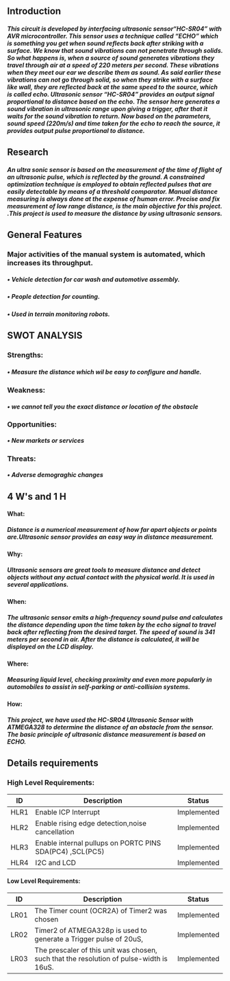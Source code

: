 ## Introduction

#####  This circuit is developed by interfacing ultrasonic sensor“HC-SR04” with AVR microcontroller. This sensor uses a technique called “ECHO” which is something you get when sound reflects back after striking with a surface. We know that sound vibrations can not penetrate through solids. So what happens is, when a source of sound generates vibrations they travel through air at a speed of 220 meters per second. These vibrations when they meet our ear we describe them as sound. As said earlier these vibrations can not go through solid, so when they strike with a surface like wall, they are reflected back at the same speed to the source, which is called echo. Ultrasonic sensor “HC-SR04” provides an output signal proportional to distance based on the echo. The sensor here generates a sound vibration in ultrasonic range upon giving a trigger, after that it waits for the sound vibration to return. Now based on the parameters, sound speed (220m/s) and time taken for the echo to reach the source, it provides output pulse proportional to distance.

## Research
 
##### An ultra sonic sensor is based on the measurement of the time of flight of an ultrasonic pulse, which is reflected by the ground. A constrained optimization technique is employed to obtain reflected pulses that are easily detectable by means of a threshold comparator. Manual distance measuring is always done at the expense of human error. Precise and fix measurement of low range distance, is the main objective for this project. .This project is used to measure the distance by using ultrasonic sensors.
 
## General Features

### Major activities of the manual system is automated, which increases its throughput.
##### • Vehicle detection for car wash and automotive assembly.
##### • People detection for counting.
##### • Used in terrain monitoring robots.
 
## SWOT ANALYSIS
### Strengths:
##### • Measure the distance which wil be easy to conﬁgure and handle.

### Weakness:
##### • we cannot tell you the exact distance or location of the obstacle
    
### Opportunities:
#####     • New markets or services
    
### Threats:
#####  • Adverse demograghic changes
 
## 4 W's and 1 H
#### What:
#####   Distance is a numerical measurement of how far apart objects or points are.Ultrasonic sensor provides an easy way in distance measurement.
#### Why:
#####   Ultrasonic sensors are great tools to measure distance and detect objects without any actual contact with the physical world. It is used in several applications.
#### When:
#####    The ultrasonic sensor emits a high-frequency sound pulse and calculates the distance depending upon the time taken by the echo signal to travel back after reflecting from the desired target. The speed of sound is 341 meters per second in air. After the distance is calculated, it will be displayed on the LCD display.
#### Where:
#####    Measuring liquid level, checking proximity and even more popularly in automobiles to assist in self-parking or anti-collision systems.
#### How:
#####   This project, we have used the HC-SR04 Ultrasonic Sensor with ATMEGA328 to determine the distance of an obstacle from the sensor. The basic principle of ultrasonic distance measurement is based on ECHO.
  
## Details requirements
### High Level Requirements:
| ID | Description | Status |
|------| ------| ------|
| HLR1 | Enable ICP Interrupt | Implemented
|HLR2  | Enable rising edge detection,noise cancellation | Implemented
|HLR3  | Enable internal pullups on PORTC PINS  SDA(PC4) ,SCL(PC5) |	Implemented
|HLR4  |  I2C and LCD |	Implemented

#### Low Level Requirements:

| ID | Description | Status |
|-------|------|------|
| LR01 |The Timer count (OCR2A) of Timer2 was chosen | Implemented |
| LR02 |Timer2 of ATMEGA328p is used to generate a Trigger pulse of 20uS,  | Implemented |
| LR03 |The prescaler of this unit was chosen, such that the resolution of pulse-width is 16uS. | Implemented |

